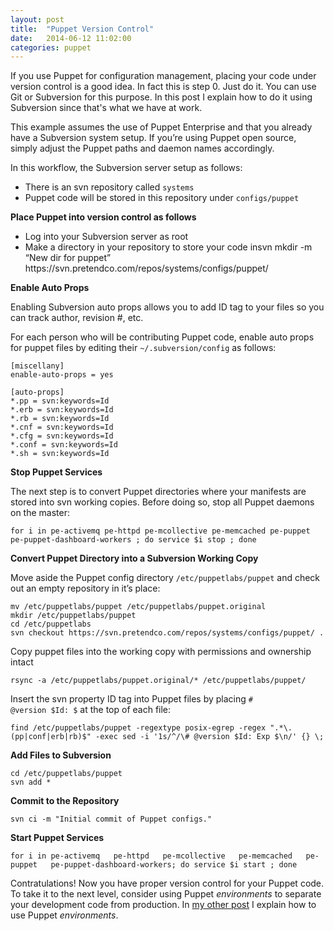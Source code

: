 ```yaml
---
layout: post
title:  "Puppet Version Control"
date:   2014-06-12 11:02:00
categories: puppet
---
```


If you use Puppet for configuration management, placing your code under version control is a good idea. In fact this is step 0. Just do it. You can use Git or Subversion for this purpose. In this post I explain how to do it using Subversion since that's what we have at work.

This example assumes the use of Puppet Enterprise and that you already have a Subversion system setup. If you’re using Puppet open source, simply adjust the Puppet paths and daemon names accordingly.

In this workflow, the Subversion server setup as follows:
<ul>
  <li>There is an svn repository called <code>systems</code></li>
  <li>Puppet code will be stored in this repository under <code>configs/puppet</code></li>
</ul>
<strong>Place Puppet into version control as follows</strong>
<ul>
  <li>Log into your Subversion server as root</li>
  <li>Make a directory in your repository to store your code insvn mkdir -m “New dir for puppet” https://svn.pretendco.com/repos/systems/configs/puppet/</li>
</ul>
<strong>Enable Auto Props</strong>

Enabling Subversion auto props allows you to add ID tag to your files so you can track author, revision #, etc.

For each person who will be contributing Puppet code, enable auto props for puppet files by editing their <code>~/.subversion/config</code> as follows:
<pre><code>[miscellany]
enable-auto-props = yes

[auto-props]
*.pp = svn:keywords=Id
*.erb = svn:keywords=Id
*.rb = svn:keywords=Id
*.cnf = svn:keywords=Id
*.cfg = svn:keywords=Id
*.conf = svn:keywords=Id
*.sh = svn:keywords=Id
</code></pre>
<strong>Stop Puppet Services</strong>

The next step is to convert Puppet directories where your manifests are stored into svn working copies. Before doing so, stop all Puppet daemons on the master:
<pre><code>for i in pe-activemq pe-httpd pe-mcollective pe-memcached pe-puppet pe-puppet-dashboard-workers ; do service $i stop ; done 
</code></pre>
<strong>Convert Puppet Directory into a Subversion Working Copy</strong>

Move aside the Puppet config directory <code>/etc/puppetlabs/puppet</code> and check out an empty repository in it’s place:
<pre><code>mv /etc/puppetlabs/puppet /etc/puppetlabs/puppet.original
mkdir /etc/puppetlabs/puppet
cd /etc/puppetlabs
svn checkout https://svn.pretendco.com/repos/systems/configs/puppet/ .
</code></pre>
Copy puppet files into the working copy with permissions and ownership intact
<pre><code>rsync -a /etc/puppetlabs/puppet.original/* /etc/puppetlabs/puppet/
</code></pre>
Insert the svn property ID tag into Puppet files by placing <code># @version $Id: $</code> at the top of each file:
<pre><code>find /etc/puppetlabs/puppet -regextype posix-egrep -regex ".*\.(pp|conf|erb|rb)$" -exec sed -i '1s/^/\# @version $Id: Exp $\n/' {} \;
</code></pre>
<strong>Add Files to Subversion</strong>
<pre><code>cd /etc/puppetlabs/puppet
svn add *
</code></pre>
<strong>Commit to the Repository</strong>
<pre><code>svn ci -m "Initial commit of Puppet configs." 
</code></pre>
<strong>Start Puppet Services</strong>
<pre><code>for i in pe-activemq   pe-httpd   pe-mcollective   pe-memcached   pe-puppet   pe-puppet-dashboard-workers; do service $i start ; done
</code></pre>
Contratulations! Now you have proper version control for your Puppet code. To take it to the next level, consider using Puppet <em>environments</em> to separate your development code from production. In <a href="http://epiphia.com/2013/10/puppet-environs/">my other post</a> I explain how to use Puppet <em>environments</em>.
